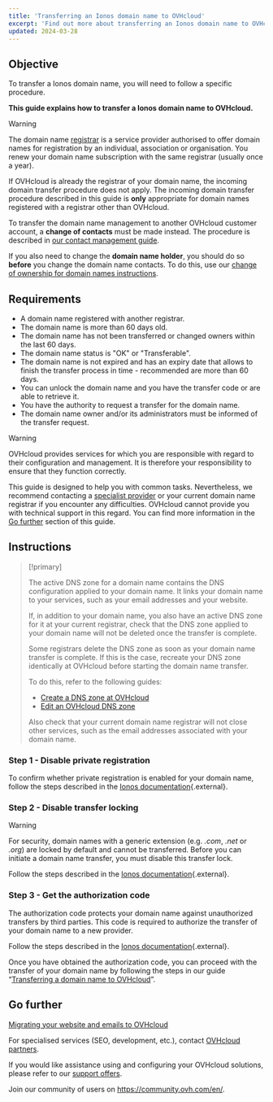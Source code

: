 ```yaml
---
title: 'Transferring an Ionos domain name to OVHcloud'
excerpt: 'Find out more about transferring an Ionos domain name to OVHcloud'
updated: 2024-03-28
---
```


## Objective

To transfer a Ionos domain name, you will need to follow a specific procedure.

**This guide explains how to transfer a Ionos domain name to OVHcloud.**

> [!warning]
>
> The domain name [registrar](https://www.ovhcloud.com/en-ie/learn/what-is-domain-name-registrar/) is a service provider authorised to offer domain names for registration by an individual, association or organisation. You renew your domain name subscription with the same registrar (usually once a year).
>
> If OVHcloud is already the registrar of your domain name, the incoming domain transfer procedure does not apply. The incoming domain transfer procedure described in this guide is **only** appropriate for domain names registered with a registrar other than OVHcloud.
>
> To transfer the domain name management to another OVHcloud customer account, a **change of contacts** must be made instead. The procedure is described in [our contact management guide](/pages/account_and_service_management/account_information/managing_contacts).
>
> If you also need to change the **domain name holder**, you should do so **before** you change the domain name contacts. To do this, use our [change of ownership for domain names instructions](/pages/web_cloud/domains/trade_domain).
>

## Requirements

- A domain name registered with another registrar.
- The domain name is more than 60 days old.
- The domain name has not been transferred or changed owners within the last 60 days.
- The domain name status is "OK" or "Transferable".
- The domain name is not expired and has an expiry date that allows to finish the transfer process in time - recommended are more than 60 days.
- You can unlock the domain name and you have the transfer code or are able to retrieve it.
- You have the authority to request a transfer for the domain name.
- The domain name owner and/or its administrators must be informed of the transfer request.


> [!warning]
>
> OVHcloud provides services for which you are responsible with regard to their configuration and management. It is therefore your responsibility to ensure that they function correctly.
> 
> This guide is designed to help you with common tasks. Nevertheless, we recommend contacting a [specialist provider](https://partner.ovhcloud.com/en-ie/directory/) or your current domain name registrar if you encounter any difficulties. OVHcloud cannot provide you with technical support in this regard. You can find more information in the [Go further](#go-further) section of this guide.
> 

## Instructions

> [!primary]
>
> The active DNS zone for a domain name contains the DNS configuration applied to your domain name. It links your domain name to your services, such as your email addresses and your website.
>
> If, in addition to your domain name, you also have an active DNS zone for it at your current registrar, check that the DNS zone applied to your domain name will not be deleted once the transfer is complete.
>
> Some registrars delete the DNS zone as soon as your domain name transfer is complete. If this is the case, recreate your DNS zone identically at OVHcloud before starting the domain name transfer.
>
> To do this, refer to the following guides:
> - [Create a DNS zone at OVHcloud](/pages/web_cloud/domains/dns_zone_create)
> - [Edit an OVHcloud DNS zone](/pages/web_cloud/domains/dns_zone_edit)
>
> Also check that your current domain name registrar will not close other services, such as the email addresses associated with your domain name.
>

### Step 1 - Disable private registration

To confirm whether private registration is enabled for your domain name, follow the steps described in the [Ionos documentation](https://www.ionos.com/help/domains/transferring-your-domain-within-ionos/disabling-private-registration-for-a-11-ionos-domain/){.external}.

### Step 2 - Disable transfer locking

> [!warning]
>
> For security, domain names with a generic extension (e.g. *.com*, *.net* or *.org*) are locked by default and cannot be transferred. Before you can initiate a domain name transfer, you must disable this transfer lock.
>

Follow the steps described in the [Ionos documentation](https://www.ionos.com/help/domains/transferring-your-domain-within-ionos/disabling-the-domain-transfer-lock-with-11-ionos/){.external}.

### Step 3 - Get the authorization code

The authorization code protects your domain name against unauthorized transfers by third parties. This code is required to authorize the transfer of your domain name to a new provider.

Follow the steps described in the [Ionos documentation](https://www.ionos.com/help/domains/transferring-your-domain-away-from-ionos-to-another-provider/getting-the-authorization-code-for-your-domain-with-11-ionos/){.external}.

Once you have obtained the authorization code, you can proceed with the transfer of your domain name by following the steps in our guide “[Transferring a domain name to OVHcloud](/pages/web_cloud/domains/transfer_incoming_generic_domain)”.

## Go further <a name="go-further"></a>

[Migrating your website and emails to OVHcloud](/pages/web_cloud/web_hosting/hosting_migrating_to_ovh)

For specialised services (SEO, development, etc.), contact [OVHcloud partners](https://partner.ovhcloud.com/en-ie/directory/).

If you would like assistance using and configuring your OVHcloud solutions, please refer to our [support offers](https://www.ovhcloud.com/en-ie/support-levels/).

Join our community of users on <https://community.ovh.com/en/>.
